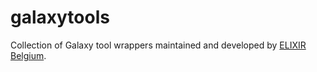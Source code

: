 # galaxytools


Collection of Galaxy tool wrappers maintained and developed by [ELIXIR Belgium](https://www.elixir-belgium.org/).



